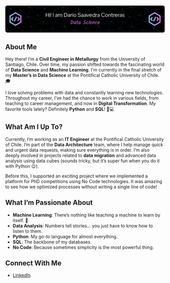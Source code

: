 ![GitHub Banner](./assets/github-header-v2.png)

## About Me
Hey there! I’m a **Civil Engineer in Metallurgy** from the University of Santiago, Chile. Over time, my passion shifted towards the fascinating world of **Data Science** and **Machine Learning**. I'm currently in the final stretch of my **Master’s in Data Science** at the Pontifical Catholic University of Chile. 🎓

I love solving problems with data and constantly learning new technologies. Throughout my career, I’ve had the chance to work in various fields, from teaching to career management, and now in **Digital Transformation**. My favorite tools lately? Definitely **Python** and **SQL**! 🐍💻

## What Am I Up To?
Currently, I’m working as an **IT Engineer** at the Pontifical Catholic University of Chile. I’m part of the **Data Architecture** team, where I help manage quick and urgent data requests, making sure everything is in order. I’m also deeply involved in projects related to **data migration** and advanced data analysis using data cubes (sounds tricky, but it’s super fun when you do it with Python 😉).

Before this, I supported an exciting project where we implemented a platform for PhD competitions using No Code technologies. It was amazing to see how we optimized processes without writing a single line of code!

## What I’m Passionate About
- **Machine Learning**: There’s nothing like teaching a machine to learn by itself. 🤖
- **Data Analysis**: Numbers tell stories... you just have to know how to listen to them.
- **Python**: My go-to language for almost everything.
- **SQL**: The backbone of my databases.
- **No Code**: Because sometimes simplicity is the most powerful thing.

## Connect With Me
- [LinkedIn](https://www.linkedin.com/in/dar%C3%ADo-gonzalo-saavedra-contreras-1b089113a/)

